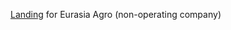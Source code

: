 [Landing](https://daniyarirkagaliev.github.io/eurasia-agro-landing/) for Eurasia Agro (non-operating company)
